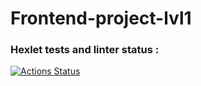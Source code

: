 # Frontend-project-lvl1

### Hexlet tests and linter status :

[![Actions Status](https://github.com/cssgnom/frontend-project-lvl1/workflows/hexlet-check/badge.svg)](https://github.com/cssgnom/frontend-project-lvl1/actions)
